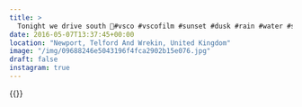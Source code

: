 ```yaml
---
title: >
  Tonight we drive south 🎈#vsco #vscofilm #sunset #dusk #rain #water #sky
date: 2016-05-07T13:37:45+00:00
location: "Newport, Telford And Wrekin, United Kingdom"
image: "/img/09688246e5043196f4fca2902b15e076.jpg"
draft: false
instagram: true
---
```


{{<photo src="/img/09688246e5043196f4fca2902b15e076.jpg">}}
